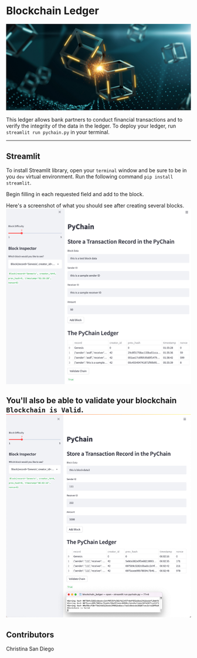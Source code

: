 # Blockchain Ledger

![blockchain](images/blockchain.jpg)

This ledger allows bank partners to conduct financial transactions and to verify the integrity of the data in the ledger.  To deploy your ledger, run `streamlit run pychain.py` in your terminal.

---
## Streamlit

To install Streamlit library, open your `terminal` window and be sure to be in you `dev` virtual environment.  Run the following command
`pip install streamlit`.

Begin filling in each requested field and add to the block.  

Here's a screenshot of what you should see after creating several blocks.
![streamlit](images/pychain_streamlit.jpg)

You'll also be able to validate your blockchain `Blockchain is Valid`.
![valid chain](images/valid.jpg)
---
## Contributors
Christina San Diego